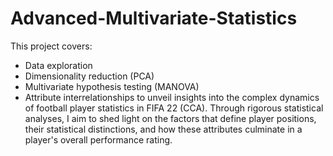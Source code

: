 # Advanced-Multivariate-Statistics
This project covers:
- Data exploration
- Dimensionality reduction (PCA)
- Multivariate hypothesis testing (MANOVA)
- Attribute interrelationships to unveil insights into the complex dynamics of football player statistics in FIFA 22 (CCA).
Through rigorous statistical analyses, I aim to shed light on the factors that define player positions, their statistical distinctions, and how these attributes culminate in a player's overall performance rating.
